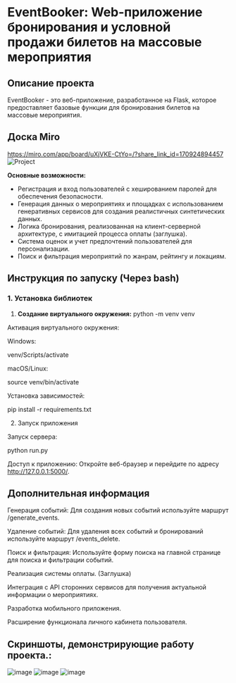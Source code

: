 # EventBooker: Web-приложение бронирования и условной продажи билетов на массовые мероприятия

## Описание проекта

EventBooker - это веб-приложение, разработанное на Flask, которое предоставляет базовые функции для бронирования билетов на массовые мероприятия. 

## Доска Miro

https://miro.com/app/board/uXjVKE-CtYo=/?share_link_id=170924894457
![Project](https://github.com/KuznetsovaPolina/Project/assets/94856108/96a76486-3a53-4192-9eac-a45e326b593b)


**Основные возможности:**

* Регистрация и вход пользователей с хешированием паролей для обеспечения безопасности.
* Генерация данных о мероприятиях и площадках с использованием генеративных сервисов для создания реалистичных синтетических данных.
* Логика бронирования, реализованная на клиент-серверной архитектуре, с имитацией процесса оплаты (заглушка).
* Система оценок и учет предпочтений пользователей для персонализации.
* Поиск и фильтрация мероприятий по жанрам, рейтингу и локациям.

## Инструкция по запуску (Через bash)

### 1. Установка библиотек

1. **Создание виртуального окружения:**
   python -m venv venv

Активация виртуального окружения:

Windows:

venv/Scripts/activate

macOS/Linux:

source venv/bin/activate

Установка зависимостей:

pip install -r requirements.txt

2. Запуск приложения

Запуск сервера:

python run.py

Доступ к приложению: Откройте веб-браузер и перейдите по адресу http://127.0.0.1:5000/.

## Дополнительная информация

Генерация событий: Для создания новых событий используйте маршрут /generate_events.

Удаление событий: Для удаления всех событий и бронирований используйте маршрут /events_delete.

Поиск и фильтрация: Используйте форму поиска на главной странице для поиска и фильтрации событий.

Реализация системы оплаты. (Заглушка)

Интеграция с API сторонних сервисов для получения актуальной информации о мероприятиях.

Разработка мобильного приложения.

Расширение функционала личного кабинета пользователя.

## Скриншоты, демонстрирующие работу проекта.:

![image](https://github.com/KuznetsovaPolina/Project/assets/107554629/e451d229-aab7-4a21-878e-f35f3e9d00a5)
![image](https://github.com/KuznetsovaPolina/Project/assets/107554629/a2d9241b-2794-45a1-8147-e03fdc8d5792)
![image](https://github.com/KuznetsovaPolina/Project/assets/107554629/ce395acc-a3a4-4a40-bbaa-29fb5c0c5b1a)



